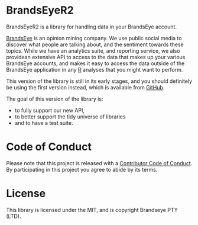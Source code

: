 
<!-- README.md is generated from README.Rmd. Please edit that file -->
BrandsEyeR2
===========

BrandsEyeR2 is a library for handling data in your BrandsEye account.

[BrandsEye](http://www.brandseye.com) is an opinion mining company. We use public social media to discover what people are talking about, and the sentiment towards these topics. While we have an analytics suite, and reporting service, we also providean extensive API to access to the data that makes up your various BrandsEye accounts, and makes it easy to access the data outside of the BrandsEye application in any [R](http://www.r-project.org/) analyses that you might want to perform.

This version of the library is still in its early stages, and you should definitely be using the first version instead, which is available from [GitHub](https://github.com/brandseye/brandseyer "The original brandseyer library").

The goal of this version of the library is:

-   to fully support our new API,
-   to better support the tidy universe of libraries
-   and to have a test suite.

Code of Conduct
===============

Please note that this project is released with a [Contributor Code of Conduct](CODE_OF_CONDUCT.md). By participating in this project you agree to abide by its terms.

License
=======

This library is licensed under the MIT, and is copyright Brandseye PTY (LTD).
